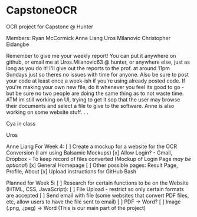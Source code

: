 # CapstoneOCR
OCR project for Capstone  @ Hunter

Members:
Ryan McCormick
Anne Liang
Uros Milanovic
Christopher Eidangbe




Remember to give me your weekly report! You can put it anywhere on github, or email me at Uros.Milanovic63 @ hunter, or anywhere else,  just as long as you do it! I'll give out the reports to the prof. at around 11pm Sundays just so theres no issues with time for anyone.
Also be sure to post your code at least once a week-ish if you're using already posted code. If you're making your own new file, do it whenever you feel its good to go - but be sure no two people are doing the same thing as to not waste time. ATM im still working on UI, trying to get it sop that the user may browse their documents and select a file to give to the software. Anne is also working on some website stuff. . . 

Cya in class

Uros



Anne Liang
For Week 4:
[ ] Create a mockup for a website for the OCR Conversion (I am using Balsamic Mockups)
  [x] Allow Login? - Gmail, Dropbox - To keep record of files converted (Mockup of Login Page *may be optional*)
  [x] General Homepage
  [ ] Other possible pages: Result Page, Profile, About
[x] Upload instructions for GitHub Bash

Planned for Week 5:
[ ] Research for certain functions to be on the Website (HTML, CSS, JavaScript):
  [ ] File Upload - restrict so only certain formats are accepted
  [ ] Send email with file (some websites that convert PDF files, etc, allow users to have the file sent to email)
  [ ] PDF -> Word?
  [ ] Image (.png, .jpeg) -> Word (This is our main part of the project)

